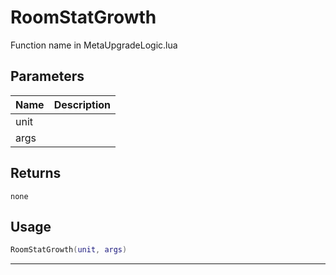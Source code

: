 # RoomStatGrowth

Function name in MetaUpgradeLogic.lua

## Parameters

| Name | Description |
| ---- | ----------- |
| unit |             |
| args |             |

## Returns

`none`

## Usage

```lua
RoomStatGrowth(unit, args)
```

---

